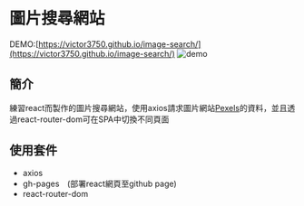 # 圖片搜尋網站
DEMO:[https://victor3750.github.io/image-search/](https://victor3750.github.io/image-search/)
![demo](圖片搜尋.gif)
## 簡介
練習react而製作的圖片搜尋網站，使用axios請求圖片網站[Pexels](https://www.pexels.com/zh-tw/)的資料，並且透過react-router-dom可在SPA中切換不同頁面
## 使用套件
* axios
* gh-pages　(部署react網頁至github page)
* react-router-dom

